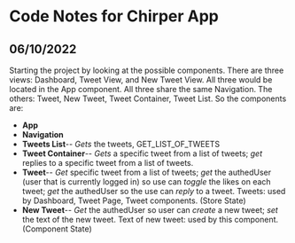 # Code Notes for Chirper App

## 06/10/2022

Starting the project by looking at the possible components. There are three views: Dashboard, Tweet View, and New Tweet View. All three would be located in the App component. All three share the same Navigation. The others: Tweet, New Tweet, Tweet Container, Tweet List. So the components are:

- **App**
- **Navigation**
- **Tweets List**-- _Gets_ the tweets, GET_LIST_OF_TWEETS
- **Tweet Container**-- _Gets_ a specific tweet from a list of tweets; _get_ replies to a specific tweet from a list of tweets.
- **Tweet**-- _Get_ specific tweet from a list of tweets; _get_ the authedUser (user that is currently logged in) so use can _toggle_ the likes on each tweet; _get_ the authedUser so the use can _reply_ to a tweet. Tweets: used by Dashboard, Tweet Page, Tweet components. (Store State)
- **New Tweet**-- _Get_ the authedUser so user can _create_ a new tweet; _set_ the text of the new tweet. Text of new tweet: used by this component. (Component State)
